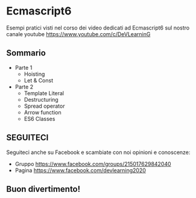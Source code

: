 # Ecmascript6
Esempi pratici visti nel corso dei video dedicati ad Ecmascript6 sul nostro canale youtube https://www.youtube.com/c/DeVLearninG

## Sommario
* Parte 1
    * Hoisting
    * Let & Const
* Parte 2
    * Template Literal
    * Destructuring
    * Spread operator
    * Arrow function
    * ES6 Classes

## SEGUITECI
 Seguiteci anche su Facebook e scambiate con noi opinioni e conoscenze:
 - Gruppo  https://www.facebook.com/groups/215017629842040 
 - Pagina  https://www.facebook.com/devlearning2020

 
 ## Buon divertimento!

